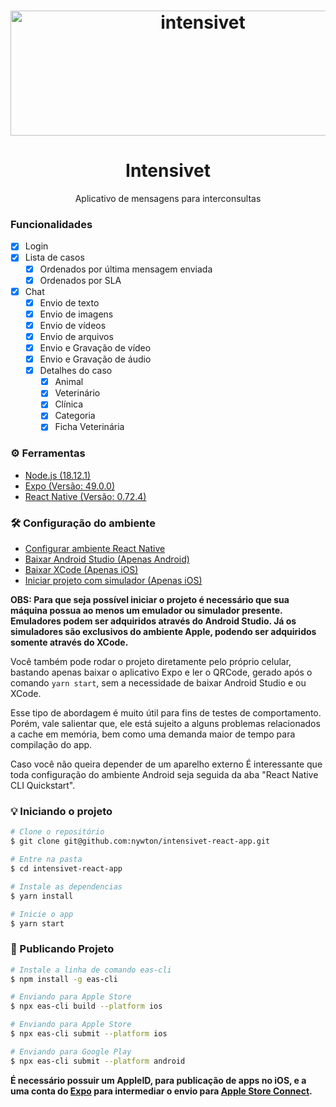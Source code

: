 <h1 align="center">
  <img
    width=600
    height=200
    alt="intensivet"
    src="https://intensivet.com.br/wp-content/uploads/2020/10/logo-intensivet-2-1024x328.png"
  />
</h1>

<h1 align="center">Intensivet</h1>
<p align="center">Aplicativo de mensagens para interconsultas</p>

### Funcionalidades

- [x] Login
- [x] Lista de casos
  - [x] Ordenados por última mensagem enviada
  - [x] Ordenados por SLA
- [x] Chat
  - [x] Envio de texto
  - [x] Envio de imagens
  - [x] Envio de vídeos
  - [x] Envio de arquivos
  - [x] Envio e Gravação de vídeo
  - [x] Envio e Gravação de áudio
  - [x] Detalhes do caso
    - [x] Animal
    - [x] Veterinário
    - [X] Clínica
    - [X] Categoria
    - [X] Ficha Veterinária

### ⚙️ Ferramentas

- [Node.js (18.12.1)](https://nodejs.org/en/)
- [Expo (Versão: 49.0.0)](https://docs.expo.dev/)
- [React Native (Versão: 0.72.4)](https://reactnative.dev/docs/0.72/getting-started)

### 🛠️ Configuração do ambiente

- [Configurar ambiente React Native](https://reactnative.dev/docs/0.72/environment-setup)
- [Baixar Android Studio (Apenas Android)](https://developer.android.com/studio)
- [Baixar XCode (Apenas iOS)](https://developer.apple.com/xcode/resources/)
- [Iniciar projeto com simulador (Apenas iOS)](https://docs.expo.dev/workflow/ios-simulator/)

**OBS: Para que seja possível iniciar o projeto é necessário que sua máquina possua ao menos um emulador ou simulador presente. Emuladores podem ser adquiridos através do Android Studio. Já os simuladores são exclusivos do ambiente Apple, podendo ser adquiridos somente através do XCode.**

Você também pode rodar o projeto diretamente pelo próprio celular, bastando apenas baixar o aplicativo Expo e ler o QRCode, gerado após o comando `yarn start`, sem a necessidade de baixar Android Studio e ou XCode. 

Esse tipo de abordagem é muito útil para fins de testes de comportamento. Porém, vale salientar que, ele está sujeito a alguns problemas relacionados a cache em memória, bem como uma demanda maior de tempo para compilação do app.

Caso você não queira depender de um aparelho externo É interessante que toda configuração do ambiente Android seja seguida da aba "React Native CLI Quickstart". 

### 💡 Iniciando o projeto

```bash
# Clone o repositório
$ git clone git@github.com:nywton/intensivet-react-app.git

# Entre na pasta
$ cd intensivet-react-app

# Instale as dependencias
$ yarn install

# Inicie o app
$ yarn start
```

### 🚀 Publicando Projeto

```bash
# Instale a linha de comando eas-cli
$ npm install -g eas-cli

# Enviando para Apple Store
$ npx eas-cli build --platform ios

# Enviando para Apple Store
$ npx eas-cli submit --platform ios

# Enviando para Google Play
$ npx eas-cli submit --platform android
```

**É necessário possuir um AppleID, para publicação de apps no iOS, e a uma conta do [Expo](https://expo.dev) para intermediar o envio para [Apple Store Connect](https://appstoreconnect.apple.com/).**